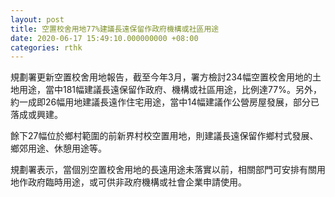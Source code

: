 ```yaml
---
layout: post
title: 空置校舍用地77%建議長遠保留作政府機構或社區用途
date: 2020-06-17 15:49:10.000000000 +08:00
categories: rthk
---
```


規劃署更新空置校舍用地報告，截至今年3月，署方檢討234幅空置校舍用地的土地用途，當中181幅建議長遠保留作政府、機構或社區用途，比例達77%。另外，約一成即26幅用地建議長遠作住宅用途，當中14幅建議作公營房屋發展，部分已落成或興建。

餘下27幅位於鄉村範圍的前新界村校空置用地，則建議長遠保留作鄉村式發展、鄉郊用途、休憩用途等。

規劃署表示，當個別空置校舍用地的長遠用途未落實以前，相關部門可安排有關用地作政府臨時用途，或可供非政府機構或社會企業申請使用。
